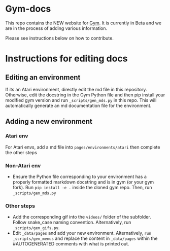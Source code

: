 # Gym-docs

This repo contains the NEW website for [Gym](https://github.com/openai/gym). It is currently in Beta and we are in the process of adding various information. 

Please see instructions below on how to contribute.

# Instructions for editing docs

## Editing an environment
If its an Atari environment, directly edit the md file in this repository. Otherwise, edit the docstring in the Gym Python file and then pip install your modified gym version and run  `_scripts/gen_mds.py` in this repo. This will automatically generate an md documentation file for the environment.

## Adding a new environment

### Atari env

For Atari envs, add a md file into `pages/environments/atari` then complete the other steps

### Non-Atari env

- Ensure the Python file corresponding to your environment has a properly formatted markdown docstring and is in gym (or your gym fork). Run `pip install -e .` inside the cloned gym repo. Then, run `_scripts/gen_mds.py`

### Other steps

- Add the corresponding gif into the `videos/` folder of the subfolder. Follow snake_case naming convention. Alternatively, run `_scripts/gen_gifs.py`.
- Edit `_data/pages` and add your new environment. Alternatively, `run _scripts/gen_menus` and replace the content in `_data/pages` within the #AUTOGENERATED comments with what is printed out.
